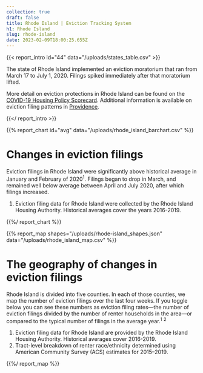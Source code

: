 ```yaml
---
collection: true
draft: false
title: Rhode Island | Eviction Tracking System
h1: Rhode Island
slug: rhode-island
date: 2023-02-09T18:00:25.655Z
---
```

{{< report_intro id="44" data="/uploads/states_table.csv" >}}

The state of Rhode Island implemented an eviction moratorium that ran from March 17 to July 1, 2020. Filings spiked immediately after that moratorium lifted.

More detail on eviction protections in Rhode Island can be found on the [COVID-19 Housing Policy Scorecard](https://evictionlab.org/covid-policy-scorecard/). Additional information is available on eviction filing patterns in [Providence](https://evictionlab.org/eviction-tracking/providence-ri/).

{{</ report_intro >}}


{{% report_chart id="avg" data="/uploads/rhode_island_barchart.csv" %}}







# Changes in eviction filings

Eviction filings in Rhode Island were significantly above historical average in January and February of 2020<sup>1</sup>. Filings began to drop in March, and remained well below average between April and July 2020, after which filings increased. 

1. Eviction filing data for Rhode Island were collected by the Rhode Island Housing Authority. Historical averages cover the years 2016-2019.







{{%/ report_chart %}}



{{% report_map shapes="/uploads/rhode-island_shapes.json" data="/uploads/rhode_island_map.csv" %}}



# The geography of changes in eviction filings

Rhode Island is divided into five counties. In each of those counties, we map the number of eviction filings over the last four weeks. If you toggle below you can see these numbers as eviction filing rates—the number of eviction filings divided by the number of renter households in the area—or compared to the typical number of filings in the average year.<sup>1</sup> <sup>2</sup>

1. Eviction filing data for Rhode Island are provided by the Rhode Island Housing Authority. Historical averages cover 2016-2019. 
2. Tract-level breakdown of renter race/ethnicity determined using American Community Survey (ACS) estimates for 2015–2019.



{{%/ report_map %}}
